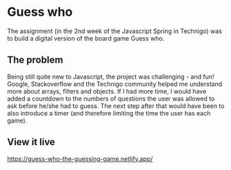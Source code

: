 # Guess who

The assignment (in the 2nd week of the Javascript Spring in Technigo) was to build a digital version of the board game Guess who. 

## The problem

Being still quite new to Javascript, the project was challenging - and fun! Google, Stackoverflow and the Technigo community helped me understand more about arrays, filters and objects. If I had more time, I would have added a countdown to the numbers of questions the user was allowed to ask before he/she had to guess. The next step after that would have been to also introduce a timer (and therefore limiting the time the user has each game). 

## View it live

https://guess-who-the-guessing-game.netlify.app/
